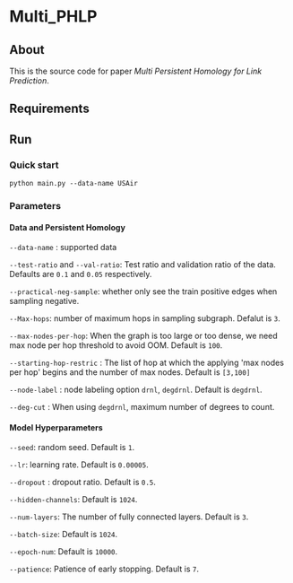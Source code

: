 # Multi_PHLP


## About

This is the source code for paper _Multi Persistent Homology for Link Prediction_.

## Requirements

## Run

### Quick start

~~~
python main.py --data-name USAir
~~~

### Parameters

#### Data and Persistent Homology

`--data-name` : supported data

`--test-ratio` and `--val-ratio`: Test ratio and validation ratio of the data. Defaults are `0.1` and `0.05` respectively.

`--practical-neg-sample`: whether only see the train positive edges when sampling negative.

`--Max-hops`: number of maximum hops in sampling subgraph. Defalut is `3`.

`--max-nodes-per-hop`: When the graph is too large or too dense, we need max node per hop threshold to avoid OOM. Default is `100`.

`--starting-hop-restric` : The list of hop at which the applying 'max nodes per hop' begins and the number of max nodes. Default is `[3,100]`

`--node-label` : node labeling option `drnl`, `degdrnl`. Default is `degdrnl`.

`--deg-cut` : When using `degdrnl`, maximum number of degrees to count.


#### Model Hyperparameters

`--seed`: random seed. Default is `1`.

`--lr`: learning rate. Default is `0.00005`.

`--dropout` : dropout ratio. Default is `0.5`.

`--hidden-channels`: Default is `1024`.

`--num-layers`: The number of fully connected layers. Default is `3`.

`--batch-size`: Default is `1024`.

`--epoch-num`: Default is `10000`.

`--patience`: Patience of early stopping. Default is `7`.

